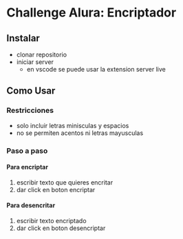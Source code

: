 # Challenge Alura: Encriptador

## Instalar

- clonar repositorio
- iniciar server
  - en vscode se puede usar la extension server live

## Como Usar

### Restricciones

- solo incluir letras minisculas y espacios
- no se permiten acentos ni letras mayusculas

### Paso a paso

#### Para encriptar

1. escribir texto que quieres encritar
2. dar click en boton encriptar

#### Para desencritar

1. escribir texto encriptado
2. dar click en boton desencriptar
